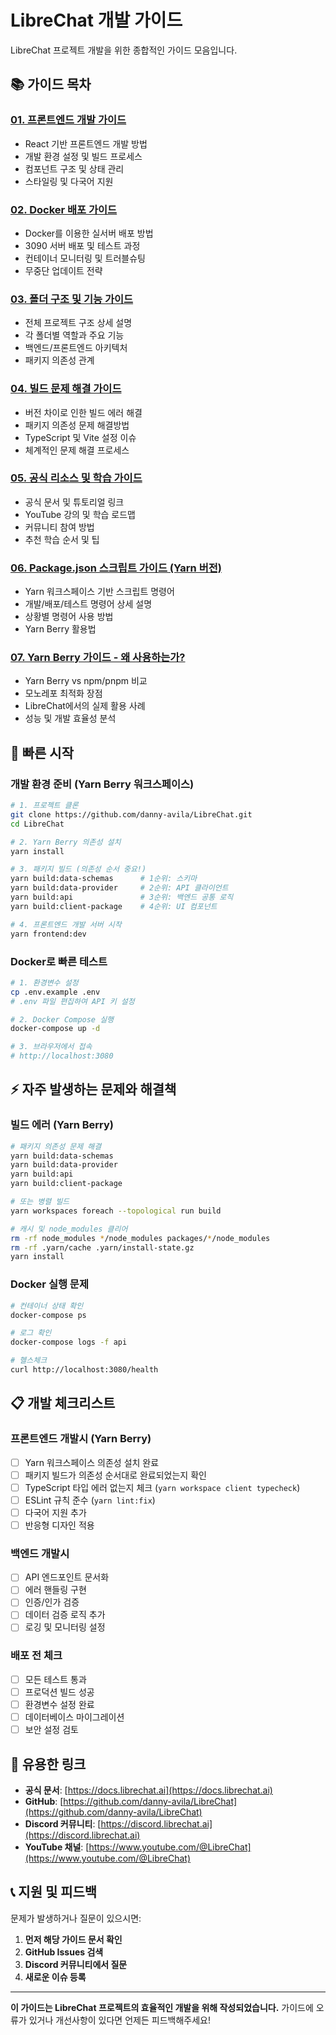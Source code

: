 # LibreChat 개발 가이드

LibreChat 프로젝트 개발을 위한 종합적인 가이드 모음입니다.

## 📚 가이드 목차

### [01. 프론트엔드 개발 가이드](./01.프론트엔드-개발-가이드.md)
- React 기반 프론트엔드 개발 방법
- 개발 환경 설정 및 빌드 프로세스
- 컴포넌트 구조 및 상태 관리
- 스타일링 및 다국어 지원

### [02. Docker 배포 가이드](./02.Docker-배포-가이드.md)  
- Docker를 이용한 실서버 배포 방법
- 3090 서버 배포 및 테스트 과정
- 컨테이너 모니터링 및 트러블슈팅
- 무중단 업데이트 전략

### [03. 폴더 구조 및 기능 가이드](./03.폴더구조-및-기능-가이드.md)
- 전체 프로젝트 구조 상세 설명
- 각 폴더별 역할과 주요 기능
- 백엔드/프론트엔드 아키텍처
- 패키지 의존성 관계

### [04. 빌드 문제 해결 가이드](./04.빌드-문제-해결-가이드.md)
- 버전 차이로 인한 빌드 에러 해결
- 패키지 의존성 문제 해결방법
- TypeScript 및 Vite 설정 이슈
- 체계적인 문제 해결 프로세스

### [05. 공식 리소스 및 학습 가이드](./05.공식-리소스-및-학습-가이드.md)
- 공식 문서 및 튜토리얼 링크
- YouTube 강의 및 학습 로드맵
- 커뮤니티 참여 방법
- 추천 학습 순서 및 팁

### [06. Package.json 스크립트 가이드 (Yarn 버전)](./06.Package.json-스크립트-가이드-Yarn버전.md)
- Yarn 워크스페이스 기반 스크립트 명령어
- 개발/배포/테스트 명령어 상세 설명
- 상황별 명령어 사용 방법
- Yarn Berry 활용법

### [07. Yarn Berry 가이드 - 왜 사용하는가?](./07.YarnBerry-가이드-왜-사용하는가.md)
- Yarn Berry vs npm/pnpm 비교
- 모노레포 최적화 장점
- LibreChat에서의 실제 활용 사례
- 성능 및 개발 효율성 분석

## 🚀 빠른 시작

### 개발 환경 준비 (Yarn Berry 워크스페이스)
```bash
# 1. 프로젝트 클론
git clone https://github.com/danny-avila/LibreChat.git
cd LibreChat

# 2. Yarn Berry 의존성 설치
yarn install

# 3. 패키지 빌드 (의존성 순서 중요!)
yarn build:data-schemas      # 1순위: 스키마
yarn build:data-provider     # 2순위: API 클라이언트  
yarn build:api               # 3순위: 백엔드 공통 로직
yarn build:client-package    # 4순위: UI 컴포넌트

# 4. 프론트엔드 개발 서버 시작
yarn frontend:dev
```

### Docker로 빠른 테스트
```bash
# 1. 환경변수 설정
cp .env.example .env
# .env 파일 편집하여 API 키 설정

# 2. Docker Compose 실행
docker-compose up -d

# 3. 브라우저에서 접속
# http://localhost:3080
```

## ⚡ 자주 발생하는 문제와 해결책

### 빌드 에러 (Yarn Berry)
```bash
# 패키지 의존성 문제 해결
yarn build:data-schemas
yarn build:data-provider
yarn build:api
yarn build:client-package

# 또는 병렬 빌드
yarn workspaces foreach --topological run build

# 캐시 및 node_modules 클리어
rm -rf node_modules */node_modules packages/*/node_modules
rm -rf .yarn/cache .yarn/install-state.gz
yarn install
```

### Docker 실행 문제
```bash
# 컨테이너 상태 확인
docker-compose ps

# 로그 확인
docker-compose logs -f api

# 헬스체크
curl http://localhost:3080/health
```

## 📋 개발 체크리스트

### 프론트엔드 개발시 (Yarn Berry)
- [ ] Yarn 워크스페이스 의존성 설치 완료
- [ ] 패키지 빌드가 의존성 순서대로 완료되었는지 확인
- [ ] TypeScript 타입 에러 없는지 체크 (`yarn workspace client typecheck`)
- [ ] ESLint 규칙 준수 (`yarn lint:fix`)
- [ ] 다국어 지원 추가
- [ ] 반응형 디자인 적용

### 백엔드 개발시  
- [ ] API 엔드포인트 문서화
- [ ] 에러 핸들링 구현
- [ ] 인증/인가 검증
- [ ] 데이터 검증 로직 추가
- [ ] 로깅 및 모니터링 설정

### 배포 전 체크
- [ ] 모든 테스트 통과
- [ ] 프로덕션 빌드 성공
- [ ] 환경변수 설정 완료
- [ ] 데이터베이스 마이그레이션
- [ ] 보안 설정 검토

## 🔗 유용한 링크

- **공식 문서**: [https://docs.librechat.ai](https://docs.librechat.ai)
- **GitHub**: [https://github.com/danny-avila/LibreChat](https://github.com/danny-avila/LibreChat)
- **Discord 커뮤니티**: [https://discord.librechat.ai](https://discord.librechat.ai)
- **YouTube 채널**: [https://www.youtube.com/@LibreChat](https://www.youtube.com/@LibreChat)

## 📞 지원 및 피드백

문제가 발생하거나 질문이 있으시면:

1. **먼저 해당 가이드 문서 확인**
2. **GitHub Issues 검색**
3. **Discord 커뮤니티에서 질문**
4. **새로운 이슈 등록**

---

**이 가이드는 LibreChat 프로젝트의 효율적인 개발을 위해 작성되었습니다.** 
가이드에 오류가 있거나 개선사항이 있다면 언제든 피드백해주세요!